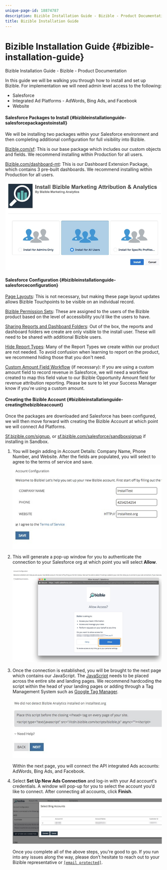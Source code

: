 ```yaml
---
unique-page-id: 18874787
description: Bizible Installation Guide - Bizible - Product Documentation
title: Bizible Installation Guide
---
```


# Bizible Installation Guide {#bizible-installation-guide}

Bizible Installation Guide - Bizible - Product Documentation

In this guide we will be walking you through how to install and set up Bizible. For implementation we will need admin level access to the following:

* Salesforce
* Integrated Ad Platforms - AdWords, Bing Ads, and Facebook
* Website

#### Salesforce Packages to Install {#bizibleinstallationguide-salesforcepackagestoinstall}

We will be installing two packages within your Salesforce environment and then completing additional configuration for full visibility into Bizible.  
  
[Bizible.com/sf](http://Bizible.com/sf): This is our base package which includes our custom objects and fields. We recommend installing within Production for all users.  
  
[Bizible.com/dashboard-mt](http://Bizible.com/dashboard-mt): This is our Dashboard Extension Package, which contains 3 pre-built dashboards. We recommend installing within Production for all users.

![](assets/1.jpg)

#### Salesforce Configuration {#bizibleinstallationguide-salesforceconfiguration}

[Page Layouts](http://docs.marketo.com/x/rwEgAQ): This is not necessary, but making these page layout updates allows Bizible Touchpoints to be visible on an individual record.

[Bizible Permission Sets](http://docs.marketo.com/x/pQEgAQ): These are assigned to the users of the Bizible product based on the level of accessibility you’d like the users to have.

[Sharing Reports and Dashboard Folders](http://help.salesforce.com/articleView?id=analytics_share_folder.htm&type=0): Out of the box, the reports and dashboard folders we create are only visible to the install user. These will need to be shared with additional Bizible users.

[Hide Report Types](http://docs.marketo.com/x/oQEgAQ): Many of the Report Types we create within our product are not needed. To avoid confusion when learning to report on the product, we recommend hiding those that you don't need.

[Custom Amount Field Workflow](http://docs.marketo.com/x/qQEgAQ) (if necessary): If you are using a custom amount field to record revenue in Salesforce, we will need a workflow created to map this field value to our Bizible Opportunity Amount field for revenue attribution reporting. Please be sure to let your Success Manager know if you're using a custom amount.

#### Creating the Bizible Account {#bizibleinstallationguide-creatingthebizibleaccount}

Once the packages are downloaded and Salesforce has been configured, we will then move forward with creating the Bizible Account at which point we will connect Ad Platforms.

[Sf.bizible.com/signup](http://Sf.bizible.com/signup), or [sf.bizible.com/salesforce/sandboxsignup](http://sf.bizible.com/salesforce/sandboxsignup) if installing in Sandbox.

1. You will begin adding in Account Details: Company Name, Phone Number, and Website. After the fields are populated, you will select to agree to the terms of service and save. ![](assets/2.jpg)

1. This will generate a pop-up window for you to authenticate the connection to your Salesforce org at which point you will select **Allow**.

   ![](assets/3.jpg)

1. Once the connection is established, you will be brought to the next page which contains our JavaScript. The [JavaScript](http://docs.marketo.com/x/qwEgAQ) needs to be placed across the entire site and landing pages. We recommend hardcoding the script within the head of your landing pages or adding through a Tag Management System such as [Google Tag Manager](http://docs.marketo.com/x/rQEgAQ).

   ![](assets/4.jpg)

   Within the next page, you will connect the API integrated Ads accounts: AdWords, Bing Ads, and Facebook.

1. Select **Set Up New Ads Connection** and log-in with your Ad account's credentials. A window will pop-up for you to select the account you’d like to connect. After connecting all accounts, click **Finish**.

   ![](assets/5.jpg)

   Once you complete all of the above steps, you're good to go. If you run into any issues along the way, please don’t hesitate to reach out to your Bizible representative or [`[email protected]`](http://docs.marketo.com/cdn-cgi/l/email-protection#d0a3a5a0a0bfa2a490b2b9aab9b2bcb5feb3bfbd).

